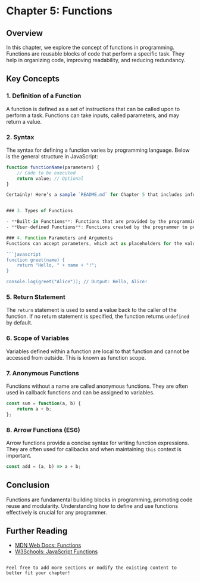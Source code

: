 # Chapter 5: Functions

## Overview

In this chapter, we explore the concept of functions in programming. Functions are reusable blocks of code that perform a specific task. They help in organizing code, improving readability, and reducing redundancy.

## Key Concepts

### 1. Definition of a Function
A function is defined as a set of instructions that can be called upon to perform a task. Functions can take inputs, called parameters, and may return a value.

### 2. Syntax
The syntax for defining a function varies by programming language. Below is the general structure in JavaScript:

```javascript
function functionName(parameters) {
    // Code to be executed
    return value; // Optional
}

Certainly! Here’s a sample `README.md` for Chapter 5 that includes information related to functions in programming. You can modify it based on your specific content or needs.


### 3. Types of Functions

- **Built-in Functions**: Functions that are provided by the programming language (e.g., `Math.sqrt()` in JavaScript).
- **User-defined Functions**: Functions created by the programmer to perform specific tasks.

### 4. Function Parameters and Arguments
Functions can accept parameters, which act as placeholders for the values you pass when calling the function. Arguments are the actual values provided to the function.

```javascript
function greet(name) {
    return "Hello, " + name + "!";
}

console.log(greet("Alice")); // Output: Hello, Alice!
```

### 5. Return Statement
The `return` statement is used to send a value back to the caller of the function. If no return statement is specified, the function returns `undefined` by default.

### 6. Scope of Variables
Variables defined within a function are local to that function and cannot be accessed from outside. This is known as function scope.

### 7. Anonymous Functions
Functions without a name are called anonymous functions. They are often used in callback functions and can be assigned to variables.

```javascript
const sum = function(a, b) {
    return a + b;
};
```

### 8. Arrow Functions (ES6)
Arrow functions provide a concise syntax for writing function expressions. They are often used for callbacks and when maintaining `this` context is important.

```javascript
const add = (a, b) => a + b;
```

## Conclusion
Functions are fundamental building blocks in programming, promoting code reuse and modularity. Understanding how to define and use functions effectively is crucial for any programmer.

## Further Reading
- [MDN Web Docs: Functions](https://developer.mozilla.org/en-US/docs/Web/JavaScript/Guide/Functions)
- [W3Schools: JavaScript Functions](https://www.w3schools.com/js/js_functions.asp)
```

Feel free to add more sections or modify the existing content to better fit your chapter!